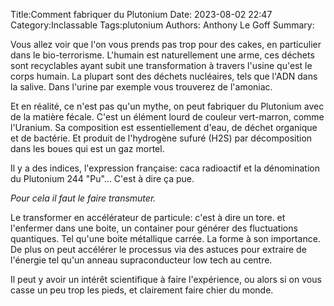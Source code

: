 Title:Comment fabriquer du Plutonium
Date: 2023-08-02 22:47
Category:Inclassable
Tags:plutonium
Authors: Anthony Le Goff
Summary:

Vous allez voir que l'on vous prends pas trop pour des cakes, en particulier dans le bio-terrorisme. L'humain est naturellement une arme, ces déchets sont recyclables ayant subit une transformation à travers l'usine qu'est le corps humain. La plupart sont des déchets nucléaires, tels que l'ADN dans la salive. Dans l'urine par exemple vous trouverez de l'amoniac.

Et en réalité, ce n'est pas qu'un mythe, on peut fabriquer du Plutonium avec de la matière fécale. C'est un élément lourd de couleur vert-marron, comme l'Uranium. Sa composition est essentiellement d'eau, de déchet organique et de bactérie. Et produit de l'hydrogène sufuré (H2S) par décomposition dans les boues qui est un gaz mortel.

Il y a des indices, l'expression française: caca radioactif et la dénomination du Plutonium 244 "Pu"... C'est à dire ça pue.

*Pour cela il faut le faire transmuter.*


Le transformer en accélérateur de particule: c'est à dire un tore. et l'enfermer dans une boite, un container pour générer des fluctuations quantiques. Tel qu'une boite métallique carrée. La forme à son importance. De plus on peut accélérer le processus via des astuces pour extraire de l'énergie tel qu'un anneau supraconducteur low tech au centre.

Il peut y avoir un intérêt scientifique à faire l'expérience, ou alors si on vous casse un peu trop les pieds, et clairement faire chier du monde.
